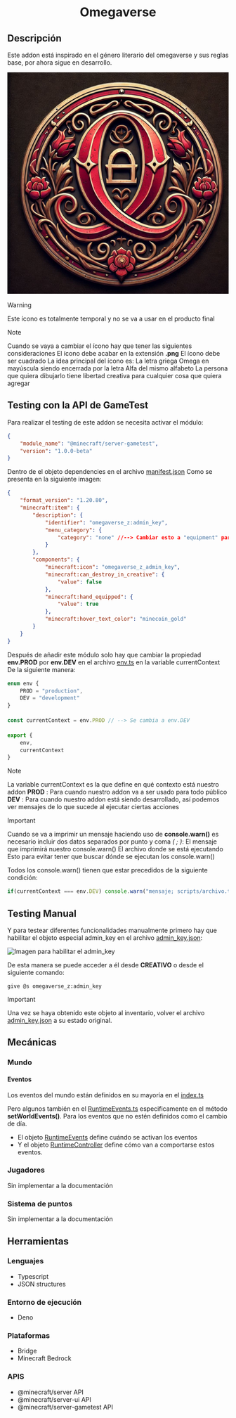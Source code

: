 
# <center>Omegaverse</center>

## Descripción

Este addon está inspirado en el género literario del omegaverse y sus reglas base, por ahora sigue en desarrollo. 

![Omegaverse Icon](/RP/pack_icon.png)

> [!WARNING]
> Este ícono es totalmente temporal y no se va a usar en el producto final

> [!NOTE]
> Cuando se vaya a cambiar el ícono hay que tener las siguientes consideraciones
> El ícono debe acabar en la extensión **.png**
> El ícono debe ser cuadrado
> La idea principal del ícono es:
> La letra griega Omega en mayúscula siendo encerrada por la letra Alfa del mismo alfabeto
> La persona que quiera dibujarlo tiene libertad creativa para cualquier cosa que quiera agregar

## Testing con la API de GameTest

Para realizar el testing de este addon se necesita activar el módulo:
```json
{
    "module_name": "@minecraft/server-gametest",
    "version": "1.0.0-beta"
}
```
Dentro de el objeto dependencies en el archivo [manifest.json](/BP/manifest.json)
Como se presenta en la siguiente imagen:

```json
{
	"format_version": "1.20.80",
	"minecraft:item": {
		"description": {
			"identifier": "omegaverse_z:admin_key",
			"menu_category": {
				"category": "none" //--> Cambiar esto a "equipment" para manual testing
			}
		},
		"components": {
			"minecraft:icon": "omegaverse_z_admin_key",
			"minecraft:can_destroy_in_creative": {
				"value": false
			},
			"minecraft:hand_equipped": {
				"value": true
			},
			"minecraft:hover_text_color": "minecoin_gold"
		}
	}
}
```

Después de añadir este módulo solo hay que cambiar la propiedad **env.PROD** por **env.DEV** en el archivo [env.ts](/BP/scripts/core/constants/env.ts) en la variable currentContext
De la siguiente manera:

```ts
enum env {
    PROD = "production",
    DEV = "development"
}

const currentContext = env.PROD // --> Se cambia a env.DEV

export {
    env,
    currentContext
}
```

> [!NOTE]
> La variable currentContext es la que define en qué contexto está nuestro addon
> **PROD** : Para cuando nuestro addon va a ser usado para todo público
> **DEV** : Para cuando nuestro addon está siendo desarrollado, así podemos ver mensajes de lo que sucede al ejecutar ciertas acciones

> [!IMPORTANT]
> Cuando se va a imprimir un mensaje haciendo uso de **console.warn()** es necesario incluir dos datos separados por punto y coma *( ; )*:
> El mensaje que imprimirá nuestro console.warn()
> El archivo donde se está ejecutando
> Esto para evitar tener que buscar dónde se ejecutan los console.warn()

Todos los console.warn() tienen que estar precedidos de la siguiente condición:

```ts
if(currentContext === env.DEV) console.warn("mensaje; scripts/archivo.ts")
```

## Testing Manual

Y para testear diferentes funcionalidades manualmente primero hay que habilitar el objeto especial admin_key en el archivo [admin_key.json](/BP/items/admin_key.json):

![Imagen para habilitar el admin_key](https://i.pinimg.com/1200x/70/c6/63/70c6636aba938c5dd8ac4544f0770143.jpg)

De esta manera se puede acceder a él desde **CREATIVO** o desde el siguiente comando:
```
give @s omegaverse_z:admin_key 
```

> [!IMPORTANT]
> Una vez se haya obtenido este objeto al inventario, volver el archivo [admin_key.json](/BP/items/admin_key.json) a su estado original.

## Mecánicas

### Mundo

#### Eventos

Los eventos del mundo están definidos en su mayoría en el [index.ts](/BP/scripts/index.ts)

Pero algunos también en el [RuntimeEvents.ts](/BP/scripts/core/events/RuntimeEvents.ts) especificamente en el método **setWorldEvents()**. 
Para los eventos que no estén definidos como el cambio de día.

* El objeto [RuntimeEvents](/BP/scripts/core/events/) define cuándo se activan los eventos
* Y el objeto [RuntimeController](/BP/scripts/core/controllers/Runtime.ts) define cómo van a comportarse estos eventos.

### Jugadores

Sin implementar a la documentación

### Sistema de puntos

Sin implementar a la documentación

## Herramientas

### Lenguajes
* Typescript
* JSON structures

### Entorno de ejecución
* Deno

### Plataformas
* Bridge
* Minecraft Bedrock

### APIS
* @minecraft/server API
* @minecraft/server-ui API
* @minecraft/server-gametest API